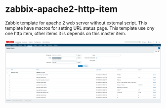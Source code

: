 # zabbix-apache2-http-item
Zabbix template for apache 2 web server without external script. This template have macros for setting URL status page. This template use ony one http item, other items it is depends on this master item.

![alt Apache2 latest data](https://raw.githubusercontent.com/hermanekt/zabbix-apache2-http-item/master/IMG/apache_latest_data.PNG)
